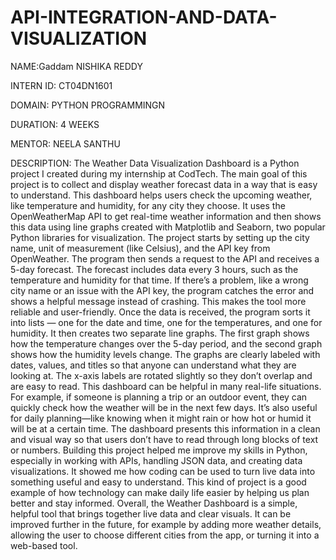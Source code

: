 # API-INTEGRATION-AND-DATA-VISUALIZATION

NAME:Gaddam NISHIKA REDDY 

INTERN ID: CT04DN1601

DOMAIN: PYTHON PROGRAMMINGN

DURATION: 4 WEEKS

MENTOR: NEELA SANTHU

DESCRIPTION:
The Weather Data Visualization Dashboard is a Python project I created during my internship at CodTech. The main goal of this project is to collect and display weather forecast data in a way that is easy to understand. This dashboard helps users check the upcoming weather, like temperature and humidity, for any city they choose. It uses the OpenWeatherMap API to get real-time weather information and then shows this data using line graphs created with Matplotlib and Seaborn, two popular Python libraries for visualization.
The project starts by setting up the city name, unit of measurement (like Celsius), and the API key from OpenWeather. The program then sends a request to the API and receives a 5-day forecast. The forecast includes data every 3 hours, such as the temperature and humidity for that time. If there’s a problem, like a wrong city name or an issue with the API key, the program catches the error and shows a helpful message instead of crashing. This makes the tool more reliable and user-friendly.
Once the data is received, the program sorts it into lists — one for the date and time, one for the temperatures, and one for humidity. It then creates two separate line graphs. The first graph shows how the temperature changes over the 5-day period, and the second graph shows how the humidity levels change. The graphs are clearly labeled with dates, values, and titles so that anyone can understand what they are looking at. The x-axis labels are rotated slightly so they don’t overlap and are easy to read.
This dashboard can be helpful in many real-life situations. For example, if someone is planning a trip or an outdoor event, they can quickly check how the weather will be in the next few days. It’s also useful for daily planning—like knowing when it might rain or how hot or humid it will be at a certain time. The dashboard presents this information in a clean and visual way so that users don’t have to read through long blocks of text or numbers.
Building this project helped me improve my skills in Python, especially in working with APIs, handling JSON data, and creating data visualizations. It showed me how coding can be used to turn live data into something useful and easy to understand. This kind of project is a good example of how technology can make daily life easier by helping us plan better and stay informed.
Overall, the Weather Dashboard is a simple, helpful tool that brings together live data and clear visuals. It can be improved further in the future, for example by adding more weather details, allowing the user to choose different cities from the app, or turning it into a web-based tool.
